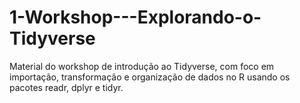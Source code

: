 # 1-Workshop---Explorando-o-Tidyverse
Material do workshop de introdução ao Tidyverse, com foco em importação, transformação e organização de dados no R usando os pacotes readr, dplyr e tidyr.
